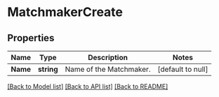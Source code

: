 # MatchmakerCreate

## Properties
Name | Type | Description | Notes
------------ | ------------- | ------------- | -------------
**Name** | **string** | Name of the Matchmaker. | [default to null]

[[Back to Model list]](../README.md#documentation-for-models) [[Back to API list]](../README.md#documentation-for-api-endpoints) [[Back to README]](../README.md)


